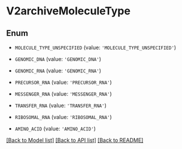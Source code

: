 # V2archiveMoleculeType


## Enum

* `MOLECULE_TYPE_UNSPECIFIED` (value: `'MOLECULE_TYPE_UNSPECIFIED'`)

* `GENOMIC_DNA` (value: `'GENOMIC_DNA'`)

* `GENOMIC_RNA` (value: `'GENOMIC_RNA'`)

* `PRECURSOR_RNA` (value: `'PRECURSOR_RNA'`)

* `MESSENGER_RNA` (value: `'MESSENGER_RNA'`)

* `TRANSFER_RNA` (value: `'TRANSFER_RNA'`)

* `RIBOSOMAL_RNA` (value: `'RIBOSOMAL_RNA'`)

* `AMINO_ACID` (value: `'AMINO_ACID'`)

[[Back to Model list]](../README.md#documentation-for-models) [[Back to API list]](../README.md#documentation-for-api-endpoints) [[Back to README]](../README.md)


